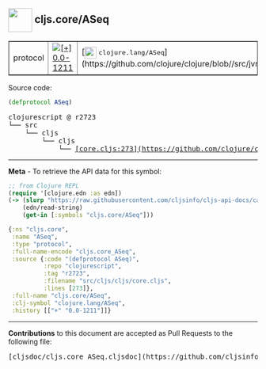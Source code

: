 ## <img width="48px" valign="middle" src="http://i.imgur.com/Hi20huC.png"> cljs.core/ASeq

 <table border="1">
<tr>

<td>protocol</td>
<td><a href="https://github.com/cljsinfo/cljs-api-docs/tree/0.0-1211"><img valign="middle" alt="[+] 0.0-1211" src="https://img.shields.io/badge/+-0.0--1211-lightgrey.svg"></a> </td>
<td>
[<img height="24px" valign="middle" src="http://i.imgur.com/1GjPKvB.png"> <samp>clojure.lang/ASeq</samp>](https://github.com/clojure/clojure/blob//src/jvm/clojure/lang/ASeq.java)
</td>
</tr>
</table>






Source code:

```clj
(defprotocol ASeq)
```

 <pre>
clojurescript @ r2723
└── src
    └── cljs
        └── cljs
            └── <ins>[core.cljs:273](https://github.com/clojure/clojurescript/blob/r2723/src/cljs/cljs/core.cljs#L273)</ins>
</pre>


---

__Meta__ - To retrieve the API data for this symbol:

```clj
;; from Clojure REPL
(require '[clojure.edn :as edn])
(-> (slurp "https://raw.githubusercontent.com/cljsinfo/cljs-api-docs/catalog/cljs-api.edn")
    (edn/read-string)
    (get-in [:symbols "cljs.core/ASeq"]))
```

```clj
{:ns "cljs.core",
 :name "ASeq",
 :type "protocol",
 :full-name-encode "cljs.core_ASeq",
 :source {:code "(defprotocol ASeq)",
          :repo "clojurescript",
          :tag "r2723",
          :filename "src/cljs/cljs/core.cljs",
          :lines [273]},
 :full-name "cljs.core/ASeq",
 :clj-symbol "clojure.lang/ASeq",
 :history [["+" "0.0-1211"]]}

```

---

__Contributions__ to this document are accepted as Pull Requests to the following file:

 <pre>
[cljsdoc/cljs.core_ASeq.cljsdoc](https://github.com/cljsinfo/cljs-api-docs/blob/master/cljsdoc/cljs.core_ASeq.cljsdoc)
</pre>

